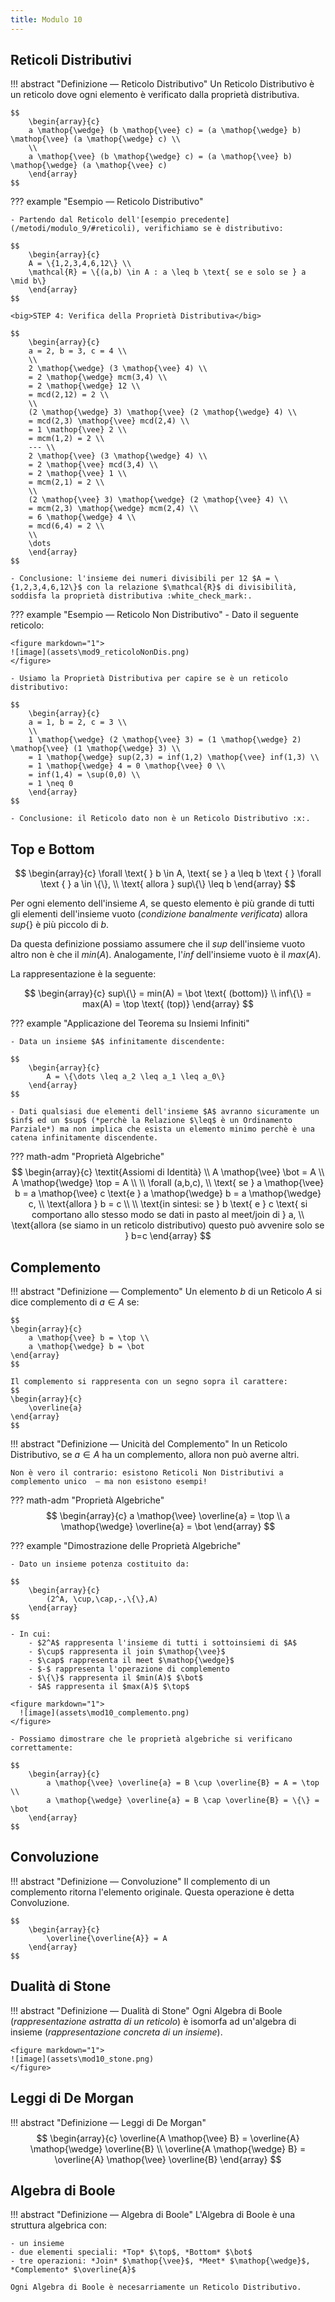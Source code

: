 ```yaml
---
title: Modulo 10
---
```


## Reticoli Distributivi

!!! abstract "Definizione ― Reticolo Distributivo"
    Un Reticolo Distributivo è un reticolo dove ogni elemento è verificato dalla proprietà distributiva.

    $$
        \begin{array}{c}
        a \mathop{\wedge} (b \mathop{\vee} c) = (a \mathop{\wedge} b) \mathop{\vee} (a \mathop{\wedge} c) \\
        \\
        a \mathop{\vee} (b \mathop{\wedge} c) = (a \mathop{\vee} b) \mathop{\wedge} (a \mathop{\vee} c)
        \end{array}
    $$

??? example "Esempio ― Reticolo Distributivo"

    - Partendo dal Reticolo dell'[esempio precedente](/metodi/modulo_9/#reticoli), verifichiamo se è distributivo:

    $$
        \begin{array}{c}
        A = \{1,2,3,4,6,12\} \\
        \mathcal{R} = \{(a,b) \in A : a \leq b \text{ se e solo se } a \mid b\}
        \end{array}
    $$

    <big>STEP 4: Verifica della Proprietà Distributiva</big>

    $$
        \begin{array}{c}
        a = 2, b = 3, c = 4 \\
        \\
        2 \mathop{\wedge} (3 \mathop{\vee} 4) \\
        = 2 \mathop{\wedge} mcm(3,4) \\
        = 2 \mathop{\wedge} 12 \\
        = mcd(2,12) = 2 \\
        \\
        (2 \mathop{\wedge} 3) \mathop{\vee} (2 \mathop{\wedge} 4) \\
        = mcd(2,3) \mathop{\vee} mcd(2,4) \\
        = 1 \mathop{\vee} 2 \\
        = mcm(1,2) = 2 \\
        --- \\
        2 \mathop{\vee} (3 \mathop{\wedge} 4) \\
        = 2 \mathop{\vee} mcd(3,4) \\
        = 2 \mathop{\vee} 1 \\
        = mcm(2,1) = 2 \\
        \\
        (2 \mathop{\vee} 3) \mathop{\wedge} (2 \mathop{\vee} 4) \\
        = mcm(2,3) \mathop{\wedge} mcm(2,4) \\
        = 6 \mathop{\wedge} 4 \\
        = mcd(6,4) = 2 \\
        \\
        \dots
        \end{array}
    $$

    - Conclusione: l'insieme dei numeri divisibili per 12 $A = \{1,2,3,4,6,12\}$ con la relazione $\mathcal{R}$ di divisibilità, soddisfa la proprietà distributiva :white_check_mark:.

??? example "Esempio ― Reticolo Non Distributivo"
    - Dato il seguente reticolo:

    <figure markdown="1">
    ![image](assets\mod9_reticoloNonDis.png)
    </figure>

    - Usiamo la Proprietà Distributiva per capire se è un reticolo distributivo:

    $$
        \begin{array}{c}
        a = 1, b = 2, c = 3 \\
        \\
        1 \mathop{\wedge} (2 \mathop{\vee} 3) = (1 \mathop{\wedge} 2) \mathop{\vee} (1 \mathop{\wedge} 3) \\
        = 1 \mathop{\wedge} sup(2,3) = inf(1,2) \mathop{\vee} inf(1,3) \\
        = 1 \mathop{\wedge} 4 = 0 \mathop{\vee} 0 \\
        = inf(1,4) = \sup(0,0) \\
        = 1 \neq 0
        \end{array}
    $$

    - Conclusione: il Reticolo dato non è un Reticolo Distributivo :x:.

## Top e Bottom

$$
    \begin{array}{c}
        \forall \text{ } b \in A, \text{ se } a \leq b \text { } \forall \text { } a \in \{\}, \\
        \text{ allora } sup\{\} \leq b
    \end{array}
$$

Per ogni elemento dell'insieme $A$, se questo elemento è più grande di tutti gli elementi dell'insieme vuoto (*condizione banalmente verificata*) allora $sup\{\}$ è più piccolo di $b$.

Da questa definizione possiamo assumere che il $sup$ dell'insieme vuoto altro non è che il $min(A)$. Analogamente, l'$inf$ dell'insieme vuoto è il $max(A)$.

La rappresentazione è la seguente:

$$
    \begin{array}{c}
       sup\{\} = min(A) = \bot \text{ (bottom)} \\
       inf\{\} = max(A) = \top \text{ (top)}
    \end{array}
$$

??? example "Applicazione del Teorema su Insiemi Infiniti"

    - Data un insieme $A$ infinitamente discendente:

    $$
        \begin{array}{c}
            A = \{\dots \leq a_2 \leq a_1 \leq a_0\}
        \end{array}
    $$

    - Dati qualsiasi due elementi dell'insieme $A$ avranno sicuramente un $inf$ ed un $sup$ (*perchè la Relazione $\leq$ è un Ordinamento Parziale*) ma non implica che esista un elemento minimo perchè è una catena infinitamente discendente.

??? math-adm "Proprietà Algebriche"
    $$
    \begin{array}{c}
        \textit{Assiomi di Identità} \\
        A \mathop{\vee} \bot = A \\
        A \mathop{\wedge} \top = A \\
        \\
        \forall (a,b,c), \\
        \text{ se } a \mathop{\vee} b = a \mathop{\vee} c
        \text{e } a \mathop{\wedge} b = a \mathop{\wedge} c, \\
        \text{allora } b = c \\
        \\
        \text{in sintesi: se } b \text{ e } c \text{ si comportano allo stesso modo se dati in pasto al meet/join di } a, \\ 
        \text{allora (se siamo in un reticolo distributivo) questo può avvenire solo se } b=c
    \end{array}
    $$

## Complemento
!!! abstract "Definizione ― Complemento"
    Un elemento $b$ di un Reticolo $A$ si dice complemento di $a \in A$ se: 

    $$
    \begin{array}{c}
        a \mathop{\vee} b = \top \\
        a \mathop{\wedge} b = \bot
    \end{array}
    $$

    Il complemento si rappresenta con un segno sopra il carattere:
    $$
    \begin{array}{c}
        \overline{a}
    \end{array}
    $$

!!! abstract "Definizione ― Unicità del Complemento"
    In un Reticolo Distributivo, se $a \in A$ ha un complemento, allora non può averne altri.

    Non è vero il contrario: esistono Reticoli Non Distributivi a complemento unico  ― ma non esistono esempi!

??? math-adm "Proprietà Algebriche"
    $$
    \begin{array}{c}
        a \mathop{\vee} \overline{a} = \top \\
        a \mathop{\wedge} \overline{a} = \bot
    \end{array}
    $$

??? example "Dimostrazione delle Proprietà Algebriche"

    - Dato un insieme potenza costituito da:

    $$
        \begin{array}{c}
            (2^A, \cup,\cap,-,\{\},A)
        \end{array}
    $$

    - In cui:
        - $2^A$ rappresenta l'insieme di tutti i sottoinsiemi di $A$
        - $\cup$ rappresenta il join $\mathop{\vee}$
        - $\cap$ rappresenta il meet $\mathop{\wedge}$
        - $-$ rappresenta l'operazione di complemento
        - $\{\}$ rappresenta il $min(A)$ $\bot$
        - $A$ rappresenta il $max(A)$ $\top$

    <figure markdown="1">
      ![image](assets\mod10_complemento.png)
    </figure>

    - Possiamo dimostrare che le proprietà algebriche si verificano correttamente:

    $$
        \begin{array}{c}
            a \mathop{\vee} \overline{a} = B \cup \overline{B} = A = \top \\
            a \mathop{\wedge} \overline{a} = B \cap \overline{B} = \{\} = \bot
        \end{array}
    $$

## Convoluzione
!!! abstract "Definizione ― Convoluzione"
    Il complemento di un complemento ritorna l'elemento originale. Questa operazione è detta Convoluzione.

    $$
        \begin{array}{c}
            \overline{\overline{A}} = A
        \end{array}
    $$

## Dualità di Stone
!!! abstract "Definizione ― Dualità di Stone"
    Ogni Algebra di Boole (*rappresentazione astratta di un reticolo*) è isomorfa ad un'algebra di insieme (*rappresentazione concreta di un insieme*).

    <figure markdown="1">
    ![image](assets\mod10_stone.png)
    </figure>

## Leggi di De Morgan
!!! abstract "Definizione ― Leggi di De Morgan"
    $$
        \begin{array}{c}
            \overline{A \mathop{\vee} B} = \overline{A} \mathop{\wedge} \overline{B} \\
            \overline{A \mathop{\wedge} B} = \overline{A} \mathop{\vee} \overline{B}
        \end{array}
    $$

## Algebra di Boole
!!! abstract "Definizione ― Algebra di Boole"
    L'Algebra di Boole è una struttura algebrica con:

    - un insieme
    - due elementi speciali: *Top* $\top$, *Bottom* $\bot$
    - tre operazioni: *Join* $\mathop{\vee}$, *Meet* $\mathop{\wedge}$, *Complemento* $\overline{A}$

    Ogni Algebra di Boole è necesarriamente un Reticolo Distributivo.
